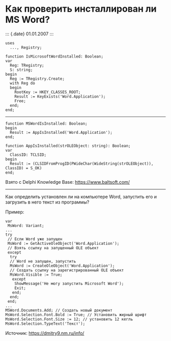 Как проверить инсталлирован ли MS Word?
=======================================

::: {.date}
01.01.2007
:::

    uses
      ..., Registry;
     
    function IsMicrosoftWordInstalled: Boolean;
    var
      Reg: TRegistry;
      S: string;
    begin
      Reg := TRegistry.Create;
      with Reg do
      begin
        RootKey := HKEY_CLASSES_ROOT;
        Result := KeyExists('Word.Application');
        Free;
      end;
    end;

------------------------------------------------------------------------

    function MSWordIsInstalled: Boolean;
    begin
      Result := AppIsInstalled('Word.Application');
    end;
     
    function AppIsInstalled(strOLEObject: string): Boolean;
    var
      ClassID: TCLSID;
    begin
      Result := (CLSIDFromProgID(PWideChar(WideString(strOLEObject)), ClassID) = S_OK)
    end;

Взято с Delphi Knowledge Base: <https://www.baltsoft.com/>

------------------------------------------------------------------------

Как определить установлен ли на компьютере Word, запустить его и
загрузить в него текст из программы?

Пример:

    var
     MsWord: Variant;
    ...
    try
     // Если Word уже запущен
     MsWord := GetActiveOleObject('Word.Application');
     // Взять ссылку на запущенный OLE объект
     except
      try
      // Word не запущен, запустить
      MsWord := CreateOleObject('Word.Application');
      // Создать ссылку на зарегистрированный OLE объект
      MsWord.Visible := True;
       except
        ShowMessage('Не могу запустить Microsoft Word');
        Exit;
       end;
      end;
     end;
    ...
    MSWord.Documents.Add; // Создать новый документ
    MsWord.Selection.Font.Bold := True; // Установить жирный шрифт
    MsWord.Selection.Font.Size := 12; // установить 12 кегль
    MsWord.Selection.TypeText('Текст');

Источник: <https://dmitry9.nm.ru/info/>
